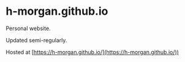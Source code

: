 # h-morgan.github.io
Personal website.

Updated semi-regularly.  

Hosted at [https://h-morgan.github.io/](https://h-morgan.github.io/))
